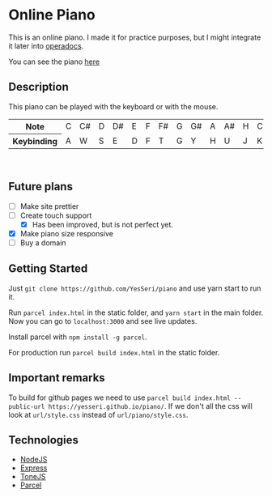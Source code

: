 # Online Piano

This is an online piano. I made it for practice purposes, but I might integrate it later into [operadocs](operadocs.com).

You can see the piano [here](https://online-piano.herokuapp.com/)

## Description

This piano can be played with the keyboard or with the mouse.

<table>
  <tr>
    <th>Note</th> <td>C</td> <td>C#</td> <td>D</td> <td>D#</td> <td>E</td> <td>F</td> 
    <td>F#</td> <td>G</td> <td>G#</td> <td>A</td> <td>A#</td> <td>H</td> <td>C</td>
  </tr>
  <tr>
    <th>Keybinding</th><td>A</td><td>W</td><td>S</td><td>E</td> <td>D</td> <td>F</td> 
    <td>T</td> <td>G</td> <td>Y</td> <td>H</td> <td>U</td> <td>J</td> <td>K</td>
  </tr>
</table>
<br>

## Future plans

- [ ] Make site prettier
- [ ] Create touch support
    - [x] Has been improved, but is not perfect yet.
- [x] Make piano size responsive
- [ ] Buy a domain

## Getting Started

Just `git clone https://github.com/YesSeri/piano` and use yarn start to run it. 

Run `parcel index.html` in the static folder, and `yarn start` in the main folder. Now you can go to `localhost:3000` and see live updates.

Install parcel with `npm install -g parcel`.

For production run `parcel build index.html` in the static folder.

## Important remarks

To build for github pages we need to use `parcel build index.html --public-url https://yesseri.github.io/piano/`. If we don't all the css will look at `url/style.css` instead of `url/piano/style.css`.

## Technologies

* [NodeJS](https://nodejs.org/)
* [Express](https://expressjs.com/)
* [ToneJS](https://tonejs.github.io/)
* [Parcel](https://parceljs.org/)

